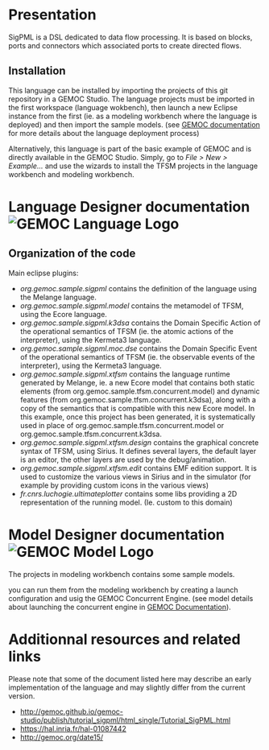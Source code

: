# Presentation
SigPML is a DSL dedicated to data flow processing. It is based on blocks, ports and connectors which associated ports to create directed flows.

## Installation

This language can be installed by importing the projects of this git repository in a GEMOC Studio. The language projects must be imported in the first workspace (language wokbench), then launch a new Eclipse instance from the first (ie. as a modeling workbench where the language is deployed) and then import the sample models. (see [GEMOC documentation](http://gemoc.github.io/gemoc-studio/publish/guide/html_single/Guide.html#deploy-languages-chapter) for more details about the language deployment process)

Alternatively, this language is part of the basic example of GEMOC and is directly available in the GEMOC Studio. Simply, go to _File > New > Example..._ and use the wizards to install the TFSM projects in the language workbench and modeling workbench. 

# Language Designer documentation ![GEMOC Language Logo](http://gemoc.github.io/gemoc-studio/publish/guide/html_single/images/icons/IconeGemocLanguage_16.png)

## Organization of the code
Main eclipse plugins:
- _org.gemoc.sample.sigpml_ contains the definition of the language using the Melange language.
- _org.gemoc.sample.sigpml.model_ contains the metamodel of TFSM, using the Ecore language.
- _org.gemoc.sample.sigpml.k3dsa_ contains the Domain Specific Action of the operational semantics of TFSM (ie. the atomic actions of the interpreter), using the Kermeta3 language.
- _org.gemoc.sample.sigpml.moc.dse_ contains the Domain Specific Event of the operational semantics of TFSM (ie. the observable events of the interpreter), using the Kermeta3 language.
- _org.gemoc.sample.sigpml.xtfsm_ contains the language runtime generated by Melange, ie. a new Ecore model that contains both static elements (from org.gemoc.sample.tfsm.concurrent.model) and dynamic features (from org.gemoc.sample.tfsm.concurrent.k3dsa), along with a copy of the semantics that is compatible with this new Ecore model. In this example, once this project has been generated, it is systematically used in place of org.gemoc.sample.tfsm.concurrent.model or org.gemoc.sample.tfsm.concurrent.k3dsa.
- _org.gemoc.sample.sigpml.xtfsm.design_ contains the graphical concrete syntax of TFSM, using Sirius. It defines several layers, the default layer is an editor, the other layers are used by the debug/animation.
- _org.gemoc.sample.sigpml.xtfsm.edit_ contains EMF edition support. It is used to customize the various views in Sirius and in the simulator (for example by providing custom icons in the various views)
- _fr.cnrs.luchogie.ultimateplotter_ contains some libs providing a 2D representation of the running model. (Ie. custom to this domain)

# Model Designer documentation ![GEMOC Model Logo](http://gemoc.github.io/gemoc-studio/publish/guide/html_single/images/icons/IconeGemocModel_16.png)

The projects in modeling workbench contains some sample models.

you can run them from the modeling workbench by creating a launch configuration and usig the GEMOC Concurrent Engine.
(see model details about launching the concurrent engine in [GEMOC Documentation](http://gemoc.github.io/gemoc-studio/publish/guide/html_single/Guide.html#_executing_model_with_the_indexterm_primary_concurrent_engine_primary_indexterm_concurrent_engine)).

# Additionnal resources and related links
Please note that some of the document listed here may describe an early implementation of the language and may slightly differ from the current version.
- http://gemoc.github.io/gemoc-studio/publish/tutorial_sigpml/html_single/Tutorial_SigPML.html
- https://hal.inria.fr/hal-01087442
- http://gemoc.org/date15/
